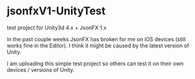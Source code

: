 jsonfxV1-UnityTest
==================

test project for Unity3d 4.x + JsonFX 1.x

In the past couple weeks JsonFX has broken for me on iOS devices (still works fine in the Editor). I think it might be caused by the latest version of Unity.

I am uploading this simple test project so others can test it on their own devices / versions of Unity.